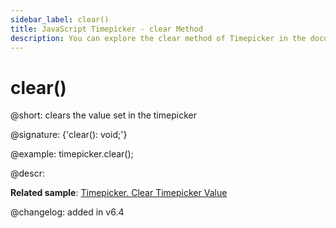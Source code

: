 ```yaml
---
sidebar_label: clear()
title: JavaScript Timepicker - clear Method 
description: You can explore the clear method of Timepicker in the documentation of the DHTMLX JavaScript UI library. Browse developer guides and API reference, try out code examples and live demos, and download a free 30-day evaluation version of DHTMLX Suite 7.
---
```


# clear()

@short: clears the value set in the timepicker

@signature: {'clear(): void;'}

@example:
timepicker.clear();

@descr:

**Related sample**: [Timepicker. Clear Timepicker Value](https://snippet.dhtmlx.com/xiazmc27)

@changelog: added in v6.4

